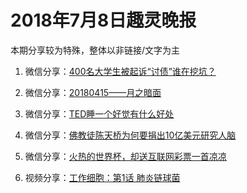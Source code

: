 # 2018年7月8日趣灵晚报

本期分享较为特殊，整体以非链接/文字为主

1. 微信分享：[400名大学生被起诉“讨债”谁在挖坑？](文章/400名大学生被起诉“讨债”谁在挖坑？.md)

2. 微信分享：[20180415——月之暗面](文章/20180415——月之暗面.md)

3. 微信分享：[TED睡一个好觉有什么好处](文章/TED睡一个好觉有什么好处.md)

4. 微信分享：[佛教徒陈天桥为何要捐出10亿美元研究人脑](文章/佛教徒陈天桥为何要捐出10亿美元研究人脑.md)

5. 微信分享：[火热的世界杯，却送互联网彩票一首凉凉](文章/火热的世界杯，却送互联网彩票一首凉凉.md)

6. 视频分享：[工作细胞：第1话 肺炎链球菌](https://www.bilibili.com/bangumi/play/ep232465?share_medium=android&share_source=weixin&bbid=731C87E1-9E01-419B-BB89-DCE2655A214231038infoc&ts=1531058449768)

